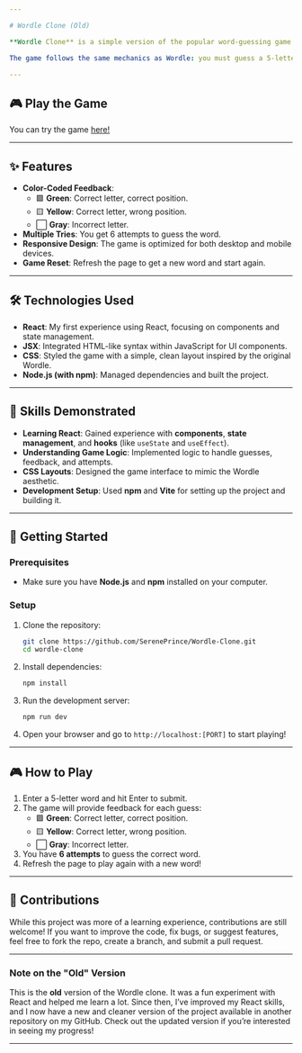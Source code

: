 ```yaml
---

# Wordle Clone (Old)  

**Wordle Clone** is a simple version of the popular word-guessing game built with **React** for the first time. This was my first real dive into React, and although the code is bloated and messy (as I was still learning!), it’s a good snapshot of my early journey into web development.

The game follows the same mechanics as Wordle: you must guess a 5-letter word in 6 tries, with feedback after each guess that tells you which letters are correct or in the wrong position.

---
```


## 🎮 Play the Game  
You can try the game [here!](https://sereneprince.github.io/Wordle-Clone/)  

---

## ✨ Features  
- **Color-Coded Feedback**:  
   - 🟩 **Green**: Correct letter, correct position.  
   - 🟨 **Yellow**: Correct letter, wrong position.  
   - ⬜ **Gray**: Incorrect letter.  
- **Multiple Tries**: You get 6 attempts to guess the word.  
- **Responsive Design**: The game is optimized for both desktop and mobile devices.  
- **Game Reset**: Refresh the page to get a new word and start again.  

---

## 🛠️ Technologies Used  
- **React**: My first experience using React, focusing on components and state management.  
- **JSX**: Integrated HTML-like syntax within JavaScript for UI components.  
- **CSS**: Styled the game with a simple, clean layout inspired by the original Wordle.  
- **Node.js (with npm)**: Managed dependencies and built the project.  

---

## 🧠 Skills Demonstrated  
- **Learning React**: Gained experience with **components**, **state management**, and **hooks** (like `useState` and `useEffect`).  
- **Understanding Game Logic**: Implemented logic to handle guesses, feedback, and attempts.  
- **CSS Layouts**: Designed the game interface to mimic the Wordle aesthetic.  
- **Development Setup**: Used **npm** and **Vite** for setting up the project and building it.  

---

## 🚀 Getting Started  

### Prerequisites  
- Make sure you have **Node.js** and **npm** installed on your computer.

### Setup  
1. Clone the repository:  
   ```bash
   git clone https://github.com/SerenePrince/Wordle-Clone.git
   cd wordle-clone  
   ```
2. Install dependencies:  
   ```bash  
   npm install  
   ```  
3. Run the development server:  
   ```bash  
   npm run dev  
   ```  
4. Open your browser and go to `http://localhost:[PORT]` to start playing!  

---

## 🎮 How to Play  
1. Enter a 5-letter word and hit Enter to submit.  
2. The game will provide feedback for each guess:  
   - 🟩 **Green**: Correct letter, correct position.  
   - 🟨 **Yellow**: Correct letter, wrong position.  
   - ⬜ **Gray**: Incorrect letter.  
3. You have **6 attempts** to guess the correct word.  
4. Refresh the page to play again with a new word!

---

## 🤝 Contributions  
While this project was more of a learning experience, contributions are still welcome! If you want to improve the code, fix bugs, or suggest features, feel free to fork the repo, create a branch, and submit a pull request.

---

### **Note on the "Old" Version**  
This is the **old** version of the Wordle clone. It was a fun experiment with React and helped me learn a lot. Since then, I’ve improved my React skills, and I now have a new and cleaner version of the project available in another repository on my GitHub. Check out the updated version if you’re interested in seeing my progress!  

---
